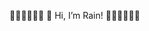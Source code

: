  💖🧡💛💚💙💜
👋 Hi, I’m Rain!
💖🧡💛💚💙💜

<!---
nighttttrain/nighttttrain is a ✨ special ✨ repository because its `README.md` (this file) appears on your GitHub profile.
You can click the Preview link to take a look at your changes.
--->
